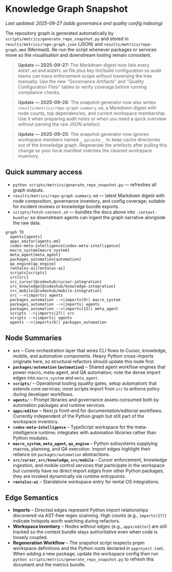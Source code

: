 # Knowledge Graph Snapshot

_Last updated: 2025-09-27 (adds governance and quality config indexing)_

The repository graph is generated automatically by `scripts/metrics/generate_repo_snapshot.py` and
stored in `results/metrics/repo-graph.json` (JSON) and
`results/metrics/repo-graph.mmd` (Mermaid). Re-run the script whenever packages or
services move so the visualisation and downstream tooling remain consistent.

> **Update — 2025-09-27:** The Markdown digest now lists every `AGENT.md` and
> `AGENTS.md` file plus key lint/build configuration so audit teams can trace
> enforcement scope without traversing the tree manually. Use the new
> "Governance Artifacts" and "Quality Configuration Files" tables to verify
> coverage before running compliance checks.

> **Update — 2025-09-26:** The snapshot generator now also writes
> `results/metrics/repo-graph-summary.md`, a Markdown digest with node counts, top
> dependencies, and current workspace membership. Use it when preparing audit notes
> or when you need a quick overview without parsing the raw JSON artefact.

> **Update — 2025-09-25:** The snapshot generator now ignores workspace members named
> `__pycache__` to keep cache directories out of the knowledge graph. Regenerate the
> artefacts after pulling this change so your local manifest matches the cleaned
> workspace inventory.

## Quick summary access

- `python scripts/metrics/generate_repo_snapshot.py` — refreshes all graph outputs.
- `results/metrics/repo-graph-summary.md` — latest Markdown digest with node
  composition, governance inventory, and config coverage; suitable for incident
  reviews or knowledge bundle exports.
- `scripts/fetch-context.sh` — bundles the docs above into `.context-bundle/` so
  downstream agents can ingest the graph narrative alongside the raw data.

```mermaid
graph TD
  agents[agents]
  apps_editor[agents.md]
  codex-meta-intelligence[codex-meta-intelligence]
  macro_system[macro_system]
  meta_agent[meta_agent]
  packages_automation[automation]
  qa_engine[qa_engine]
  rentalos-ai[rentalos-ai]
  scripts[scripts]
  src[src]
  src_cursor[@codexhub/cursor-integration]
  src_knowledge[@codexhub/knowledge-integration]
  src_mobile[@codexhub/mobile-integration]
  src -->|imports| agents
  packages_automation -->|imports(9)| macro_system
  packages_automation -->|imports| agents
  packages_automation -->|imports(13)| meta_agent
  scripts -->|imports(27)| src
  scripts -->|imports| agents
  agents -->|imports(6)| packages_automation
```

## Node Summaries

- **`src`** – Core orchestration layer that wires CLI flows to Cursor, knowledge, mobile, and
  automation components. Heavy Python cross-imports originate here, so structural refactors should
  update this node first.
- **`packages/automation` (`automation`)** – Shared agent workflow engines that power macro,
  meta-agent, and QA automation; note the dense import edges into `macro_system` and `meta_agent`.
- **`scripts/`** – Operational tooling (quality gates, setup automation) that extends core services;
  most scripts import from `src` to enforce policy during developer workflows.
- **`agents/`** – Prompt libraries and governance assets consumed both by automation packages and
  runtime services.
- **`apps/editor`** – Next.js front-end for documentation/editorial workflows. Currently independent
  of the Python graph but still part of the workspace inventory.
- **`codex-meta-intelligence`** – TypeScript workspace for the meta-intelligence runtime; integrates
  with automation libraries rather than Python modules.
- **`macro_system`, `meta_agent`, `qa_engine`** – Python subsystems supplying macros, planning, and QA
  execution. Import edges highlight their reliance on `packages/automation` abstractions.
- **`src/cursor`, `src/knowledge`, `src/mobile`** – Cursor enforcement, knowledge ingestion, and
  mobile control services that participate in the workspace but currently have no direct import edges
  from other Python packages; they are invoked dynamically via runtime entrypoints.
- **`rentalos-ai`** – Standalone workspace entry for rental OS integrations.

## Edge Semantics

- **Imports** – Directed edges represent Python import relationships discovered via AST-free regex
  scanning. High counts (e.g., `imports(27)`) indicate hotspots worth watching during refactors.
- **Workspace Inventory** – Nodes without edges (e.g., `apps/editor`) are still tracked so the
  context bundle stays authoritative even when code is loosely coupled.
- **Regeneration Workflow** – The snapshot script respects pnpm workspace definitions and the Python
  roots declared in `pyproject.toml`. When adding a new package, update the workspace config then run
  `python scripts/metrics/generate_repo_snapshot.py` to refresh this document and the metrics bundle.
